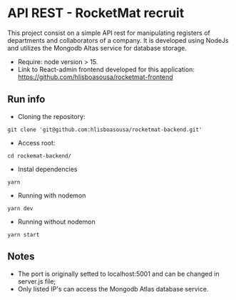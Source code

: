 # API REST - RocketMat recruit

This project consist on a simple API rest for manipulating registers of departments and collaborators of a company.
It is developed using NodeJs and utilizes the Mongodb Altas service for database storage.

- Require: node version > 15.
- Link to React-admin frontend developed for this application: https://github.com/hlisboasousa/rocketmat-frontend


## Run info
- Cloning the repository:
```
git clone 'git@github.com:hlisboasousa/rocketmat-backend.git'
```
- Access root:
```
cd rockemat-backend/
```
- Instal dependencies
```
yarn
```
- Running with nodemon
```
yarn dev
```
- Running without nodemon
```
yarn start
```
## Notes
- The port is originally setted to localhost:5001 and can be changed in server.js file;
- Only listed IP's can access the Mongodb Atlas database service.
